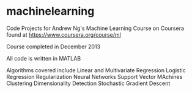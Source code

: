 machinelearning
===============

Code Projects for Andrew Ng's Machine Learning Course on Coursera found at https://www.coursera.org/course/ml

Course completed in December 2013

All code is written in MATLAB

Algorithms covered include
	Linear and Multivariate Regression
	Logistic Regression
	Regularization
	Neural Networks
	Support Vector MAchines
	Clustering
	Dimensionality Detection
	Stochastic Gradient Descent